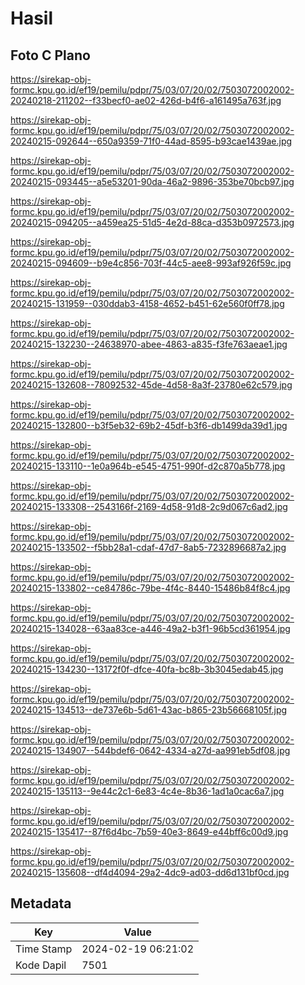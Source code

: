 # Hasil

## Foto C Plano

https://sirekap-obj-formc.kpu.go.id/ef19/pemilu/pdpr/75/03/07/20/02/7503072002002-20240218-211202--f33becf0-ae02-426d-b4f6-a161495a763f.jpg

https://sirekap-obj-formc.kpu.go.id/ef19/pemilu/pdpr/75/03/07/20/02/7503072002002-20240215-092644--650a9359-71f0-44ad-8595-b93cae1439ae.jpg

https://sirekap-obj-formc.kpu.go.id/ef19/pemilu/pdpr/75/03/07/20/02/7503072002002-20240215-093445--a5e53201-90da-46a2-9896-353be70bcb97.jpg

https://sirekap-obj-formc.kpu.go.id/ef19/pemilu/pdpr/75/03/07/20/02/7503072002002-20240215-094205--a459ea25-51d5-4e2d-88ca-d353b0972573.jpg

https://sirekap-obj-formc.kpu.go.id/ef19/pemilu/pdpr/75/03/07/20/02/7503072002002-20240215-094609--b9e4c856-703f-44c5-aee8-993af926f59c.jpg

https://sirekap-obj-formc.kpu.go.id/ef19/pemilu/pdpr/75/03/07/20/02/7503072002002-20240215-131959--030ddab3-4158-4652-b451-62e560f0ff78.jpg

https://sirekap-obj-formc.kpu.go.id/ef19/pemilu/pdpr/75/03/07/20/02/7503072002002-20240215-132230--24638970-abee-4863-a835-f3fe763aeae1.jpg

https://sirekap-obj-formc.kpu.go.id/ef19/pemilu/pdpr/75/03/07/20/02/7503072002002-20240215-132608--78092532-45de-4d58-8a3f-23780e62c579.jpg

https://sirekap-obj-formc.kpu.go.id/ef19/pemilu/pdpr/75/03/07/20/02/7503072002002-20240215-132800--b3f5eb32-69b2-45df-b3f6-db1499da39d1.jpg

https://sirekap-obj-formc.kpu.go.id/ef19/pemilu/pdpr/75/03/07/20/02/7503072002002-20240215-133110--1e0a964b-e545-4751-990f-d2c870a5b778.jpg

https://sirekap-obj-formc.kpu.go.id/ef19/pemilu/pdpr/75/03/07/20/02/7503072002002-20240215-133308--2543166f-2169-4d58-91d8-2c9d067c6ad2.jpg

https://sirekap-obj-formc.kpu.go.id/ef19/pemilu/pdpr/75/03/07/20/02/7503072002002-20240215-133502--f5bb28a1-cdaf-47d7-8ab5-7232896687a2.jpg

https://sirekap-obj-formc.kpu.go.id/ef19/pemilu/pdpr/75/03/07/20/02/7503072002002-20240215-133802--ce84786c-79be-4f4c-8440-15486b84f8c4.jpg

https://sirekap-obj-formc.kpu.go.id/ef19/pemilu/pdpr/75/03/07/20/02/7503072002002-20240215-134028--63aa83ce-a446-49a2-b3f1-96b5cd361954.jpg

https://sirekap-obj-formc.kpu.go.id/ef19/pemilu/pdpr/75/03/07/20/02/7503072002002-20240215-134230--13172f0f-dfce-40fa-bc8b-3b3045edab45.jpg

https://sirekap-obj-formc.kpu.go.id/ef19/pemilu/pdpr/75/03/07/20/02/7503072002002-20240215-134513--de737e6b-5d61-43ac-b865-23b56668105f.jpg

https://sirekap-obj-formc.kpu.go.id/ef19/pemilu/pdpr/75/03/07/20/02/7503072002002-20240215-134907--544bdef6-0642-4334-a27d-aa991eb5df08.jpg

https://sirekap-obj-formc.kpu.go.id/ef19/pemilu/pdpr/75/03/07/20/02/7503072002002-20240215-135113--9e44c2c1-6e83-4c4e-8b36-1ad1a0cac6a7.jpg

https://sirekap-obj-formc.kpu.go.id/ef19/pemilu/pdpr/75/03/07/20/02/7503072002002-20240215-135417--87f6d4bc-7b59-40e3-8649-e44bff6c00d9.jpg

https://sirekap-obj-formc.kpu.go.id/ef19/pemilu/pdpr/75/03/07/20/02/7503072002002-20240215-135608--df4d4094-29a2-4dc9-ad03-dd6d131bf0cd.jpg


## Metadata

| Key        | Value               |
| ---------- | ------------------- |
| Time Stamp | 2024-02-19 06:21:02 |
| Kode Dapil | 7501                |



